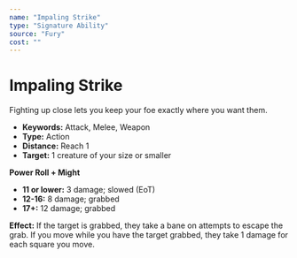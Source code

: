 ```yaml
---
name: "Impaling Strike"
type: "Signature Ability"
source: "Fury"
cost: ""
---
```


# Impaling Strike

Fighting up close lets you keep your foe exactly where you want them.

- **Keywords:** Attack, Melee, Weapon
- **Type:** Action
- **Distance:** Reach 1
- **Target:** 1 creature of your size or smaller

**Power Roll + Might**

- **11 or lower:** 3 damage; slowed (EoT)
- **12-16:** 8 damage; grabbed
- **17+:** 12 damage; grabbed

**Effect:** If the target is grabbed, they take a bane on attempts to escape the grab. If you move while you have the target grabbed, they take 1 damage for each square you move.
